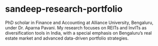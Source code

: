 # sandeep-research-portfolio
PhD scholar in Finance and Accounting at Alliance University, Bengaluru, under Dr. Aparna Pavani. My research focuses on REITs and InvITs as diversification tools in India, with a special emphasis on Bengaluru’s real estate market and advanced data-driven portfolio strategies.
